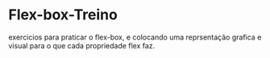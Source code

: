 # Flex-box-Treino
exercicios para praticar o flex-box, e colocando uma reprsentação grafica e visual para o que cada propriedade flex faz.
